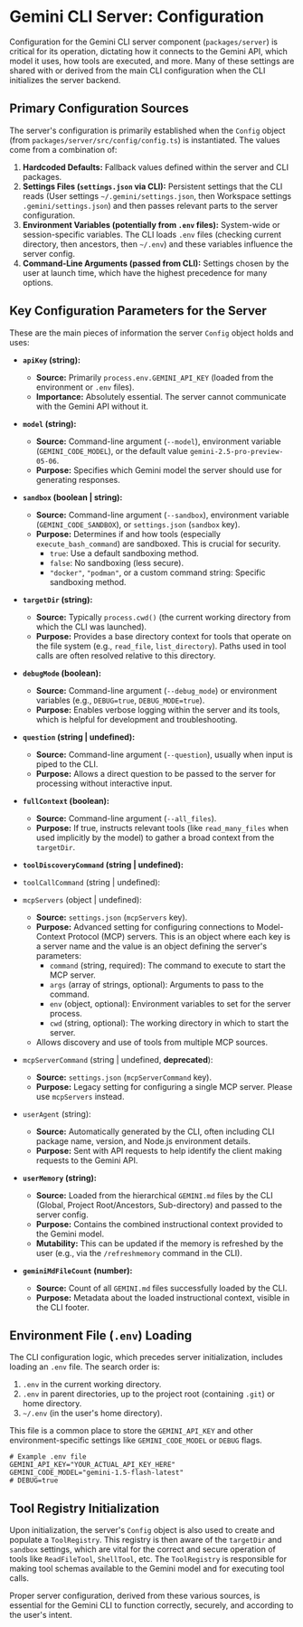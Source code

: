 # Gemini CLI Server: Configuration

Configuration for the Gemini CLI server component (`packages/server`) is critical for its operation, dictating how it connects to the Gemini API, which model it uses, how tools are executed, and more. Many of these settings are shared with or derived from the main CLI configuration when the CLI initializes the server backend.

## Primary Configuration Sources

The server's configuration is primarily established when the `Config` object (from `packages/server/src/config/config.ts`) is instantiated. The values come from a combination of:

1.  **Hardcoded Defaults:** Fallback values defined within the server and CLI packages.
2.  **Settings Files (`settings.json` via CLI):** Persistent settings that the CLI reads (User settings `~/.gemini/settings.json`, then Workspace settings `.gemini/settings.json`) and then passes relevant parts to the server configuration.
3.  **Environment Variables (potentially from `.env` files):** System-wide or session-specific variables. The CLI loads `.env` files (checking current directory, then ancestors, then `~/.env`) and these variables influence the server config.
4.  **Command-Line Arguments (passed from CLI):** Settings chosen by the user at launch time, which have the highest precedence for many options.

## Key Configuration Parameters for the Server

These are the main pieces of information the server `Config` object holds and uses:

- **`apiKey` (string):**

  - **Source:** Primarily `process.env.GEMINI_API_KEY` (loaded from the environment or `.env` files).
  - **Importance:** Absolutely essential. The server cannot communicate with the Gemini API without it.

- **`model` (string):**

  - **Source:** Command-line argument (`--model`), environment variable (`GEMINI_CODE_MODEL`), or the default value `gemini-2.5-pro-preview-05-06`.
  - **Purpose:** Specifies which Gemini model the server should use for generating responses.

- **`sandbox` (boolean | string):**

  - **Source:** Command-line argument (`--sandbox`), environment variable (`GEMINI_CODE_SANDBOX`), or `settings.json` (`sandbox` key).
  - **Purpose:** Determines if and how tools (especially `execute_bash_command`) are sandboxed. This is crucial for security.
    - `true`: Use a default sandboxing method.
    - `false`: No sandboxing (less secure).
    - `"docker"`, `"podman"`, or a custom command string: Specific sandboxing method.

- **`targetDir` (string):**

  - **Source:** Typically `process.cwd()` (the current working directory from which the CLI was launched).
  - **Purpose:** Provides a base directory context for tools that operate on the file system (e.g., `read_file`, `list_directory`). Paths used in tool calls are often resolved relative to this directory.

- **`debugMode` (boolean):**

  - **Source:** Command-line argument (`--debug_mode`) or environment variables (e.g., `DEBUG=true`, `DEBUG_MODE=true`).
  - **Purpose:** Enables verbose logging within the server and its tools, which is helpful for development and troubleshooting.

- **`question` (string | undefined):**

  - **Source:** Command-line argument (`--question`), usually when input is piped to the CLI.
  - **Purpose:** Allows a direct question to be passed to the server for processing without interactive input.

- **`fullContext` (boolean):**

  - **Source:** Command-line argument (`--all_files`).
  - **Purpose:** If true, instructs relevant tools (like `read_many_files` when used implicitly by the model) to gather a broad context from the `targetDir`.

- **`toolDiscoveryCommand` (string | undefined):**

- `toolCallCommand` (string | undefined):
- `mcpServers` (object | undefined):
  - **Source:** `settings.json` (`mcpServers` key).
  - **Purpose:** Advanced setting for configuring connections to Model-Context Protocol (MCP) servers. This is an object where each key is a server name and the value is an object defining the server's parameters:
    - `command` (string, required): The command to execute to start the MCP server.
    - `args` (array of strings, optional): Arguments to pass to the command.
    - `env` (object, optional): Environment variables to set for the server process.
    - `cwd` (string, optional): The working directory in which to start the server.
  - Allows discovery and use of tools from multiple MCP sources.
- `mcpServerCommand` (string | undefined, **deprecated**):

  - **Source:** `settings.json` (`mcpServerCommand` key).
  - **Purpose:** Legacy setting for configuring a single MCP server. Please use `mcpServers` instead.

- `userAgent` (string):

  - **Source:** Automatically generated by the CLI, often including CLI package name, version, and Node.js environment details.
  - **Purpose:** Sent with API requests to help identify the client making requests to the Gemini API.

- **`userMemory` (string):**

  - **Source:** Loaded from the hierarchical `GEMINI.md` files by the CLI (Global, Project Root/Ancestors, Sub-directory) and passed to the server config.
  - **Purpose:** Contains the combined instructional context provided to the Gemini model.
  - **Mutability:** This can be updated if the memory is refreshed by the user (e.g., via the `/refreshmemory` command in the CLI).

- **`geminiMdFileCount` (number):**
  - **Source:** Count of all `GEMINI.md` files successfully loaded by the CLI.
  - **Purpose:** Metadata about the loaded instructional context, visible in the CLI footer.

## Environment File (`.env`) Loading

The CLI configuration logic, which precedes server initialization, includes loading an `.env` file. The search order is:

1.  `.env` in the current working directory.
2.  `.env` in parent directories, up to the project root (containing `.git`) or home directory.
3.  `~/.env` (in the user's home directory).

This file is a common place to store the `GEMINI_API_KEY` and other environment-specific settings like `GEMINI_CODE_MODEL` or `DEBUG` flags.

```
# Example .env file
GEMINI_API_KEY="YOUR_ACTUAL_API_KEY_HERE"
GEMINI_CODE_MODEL="gemini-1.5-flash-latest"
# DEBUG=true
```

## Tool Registry Initialization

Upon initialization, the server's `Config` object is also used to create and populate a `ToolRegistry`. This registry is then aware of the `targetDir` and `sandbox` settings, which are vital for the correct and secure operation of tools like `ReadFileTool`, `ShellTool`, etc. The `ToolRegistry` is responsible for making tool schemas available to the Gemini model and for executing tool calls.

Proper server configuration, derived from these various sources, is essential for the Gemini CLI to function correctly, securely, and according to the user's intent.
